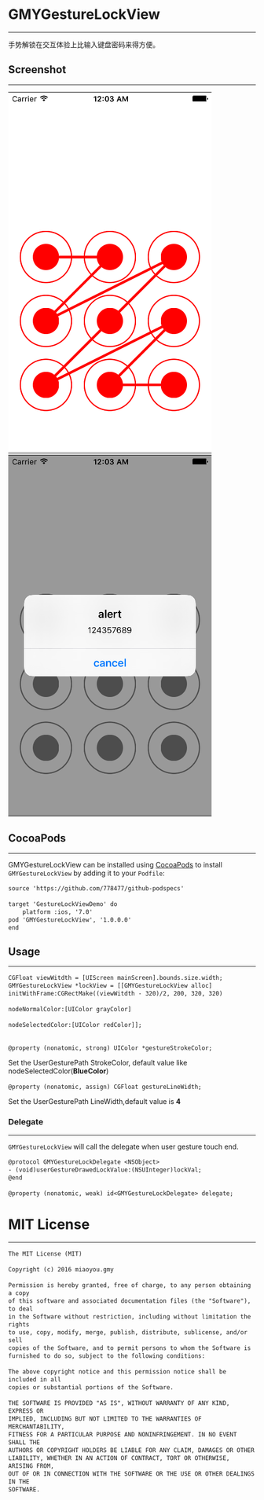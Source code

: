 # GMYGestureLockView
- - -

手势解锁在交互体验上比输入键盘密码来得方便。

## Screenshot
- - -

![snapshot](https://raw.githubusercontent.com/778477/GestureLockView/master/snapshot.png)
![snapshot1](https://raw.githubusercontent.com/778477/GestureLockView/master/snapshot1.png)


## CocoaPods
- - -

GMYGestureLockView can be installed using [CocoaPods](https://cocoapods.org/) to install `GMYGestureLockView` by adding it to your `Podfile`:

```
source 'https://github.com/778477/github-podspecs'

target 'GestureLockViewDemo' do
	platform :ios, '7.0'
pod 'GMYGestureLockView', '1.0.0.0'
end

```


## Usage
- - -

```
CGFloat viewWitdth = [UIScreen mainScreen].bounds.size.width;
GMYGestureLockView *lockView = [[GMYGestureLockView alloc] initWithFrame:CGRectMake((viewWitdth - 320)/2, 200, 320, 320)
                                                             nodeNormalColor:[UIColor grayColor]
                                                           nodeSelectedColor:[UIColor redColor]];
            
```

`@property (nonatomic, strong) UIColor *gestureStrokeColor;` 

Set the UserGesturePath StrokeColor, default value like nodeSelectedColor(**BlueColor**)


`@property (nonatomic, assign) CGFloat gestureLineWidth;` 

Set the UserGesturePath LineWidth,default value is **4**



### Delegate
- - -

`GMYGestureLockView` will call the delegate when user gesture touch end.


```
@protocol GMYGestureLockDelegate <NSObject>
- (void)userGestureDrawedLockValue:(NSUInteger)lockVal;
@end

@property (nonatomic, weak) id<GMYGestureLockDelegate> delegate;
```


# MIT License
- - -

```
The MIT License (MIT)

Copyright (c) 2016 miaoyou.gmy

Permission is hereby granted, free of charge, to any person obtaining a copy
of this software and associated documentation files (the "Software"), to deal
in the Software without restriction, including without limitation the rights
to use, copy, modify, merge, publish, distribute, sublicense, and/or sell
copies of the Software, and to permit persons to whom the Software is
furnished to do so, subject to the following conditions:

The above copyright notice and this permission notice shall be included in all
copies or substantial portions of the Software.

THE SOFTWARE IS PROVIDED "AS IS", WITHOUT WARRANTY OF ANY KIND, EXPRESS OR
IMPLIED, INCLUDING BUT NOT LIMITED TO THE WARRANTIES OF MERCHANTABILITY,
FITNESS FOR A PARTICULAR PURPOSE AND NONINFRINGEMENT. IN NO EVENT SHALL THE
AUTHORS OR COPYRIGHT HOLDERS BE LIABLE FOR ANY CLAIM, DAMAGES OR OTHER
LIABILITY, WHETHER IN AN ACTION OF CONTRACT, TORT OR OTHERWISE, ARISING FROM,
OUT OF OR IN CONNECTION WITH THE SOFTWARE OR THE USE OR OTHER DEALINGS IN THE
SOFTWARE.
```